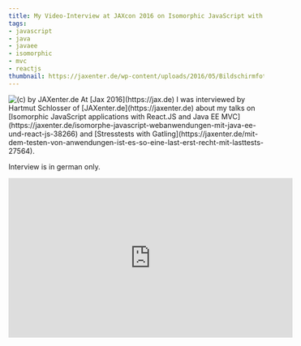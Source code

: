 ```yaml
---
title: My Video-Interview at JAXcon 2016 on Isomorphic JavaScript with React.JS and Java EE MVC
tags:
- javascript
- java
- javaee
- isomorphic
- mvc
- reactjs
thumbnail: https://jaxenter.de/wp-content/uploads/2016/05/Bildschirmfoto-2016-05-02-um-14.49.45-300x169.png
---
```


<img src="{{ page.thumbnail }}" class="postimg" title="(c) by JAXenter.de" alt="(c) by JAXenter.de"/>
At [Jax 2016](https://jax.de) I was interviewed by Hartmut Schlosser of [JAXenter.de](https://jaxenter.de) about my talks on [Isomorphic JavaScript applications with React.JS and Java EE MVC](https://jaxenter.de/isomorphe-javascript-webanwendungen-mit-java-ee-und-react-js-38266) and [Stresstests with Gatling](https://jaxenter.de/mit-dem-testen-von-anwendungen-ist-es-so-eine-last-erst-recht-mit-lasttests-27564).

Interview is in german only.

<iframe allowfullscreen="" frameborder="0" height="315" width="560" src="https://www.youtube.com/embed/wlczx1M6ZlA"></iframe>
